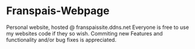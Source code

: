 # Franspais-Webpage
Personal website, hosted @ franspaissite.ddns.net
Everyone is free to use my websites code if they so wish. Commiting new Features and functionality and/or bug fixes is appreciated.
